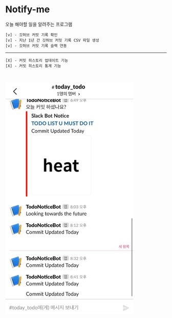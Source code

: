 # Notify-me
오늘 해야할 일을 알려주는 프로그램

```
[v] - 깃허브 커밋 기록 확인
[v] - 지난 1년 간 깃허브 커밋 기록 CSV 파일 생성
[v] - 깃허브 커밋 기록 슬랙 연동
```
---
```
[X] - 커밋 히스토리 업데이트 기능
[X] - 커밋 히스토리 통계 기능
```


<img src="./assets/slack_bot_1.jpg" style="margin-top:30px; width:400px; height= 300px">
